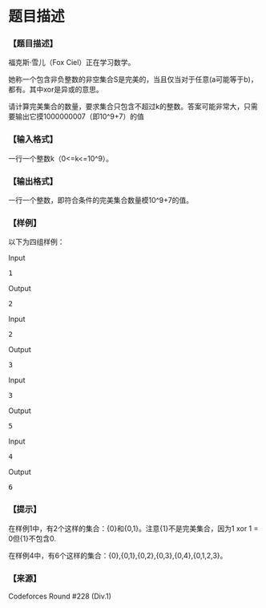 # 题目描述


<h3>
【题目描述】
</h3>
<p>
福克斯·雪儿（Fox Ciel）正在学习数学。
</p>
<p>
她称一个包含非负整数的非空集合S是完美的，当且仅当对于任意<img src="/upload/image/20141119/20141119150821_12158.png" alt=""/>(a可能等于b)，都有<img src="/upload/image/20141119/20141119150844_29210.png" alt=""/>。其中xor是异或的意思。
</p>
<p>
请计算完美集合的数量，要求集合只包含不超过k的整数。答案可能非常大，只需要输出它摸1000000007（即10^9+7）的值
</p>
<h3>
【输入格式】
</h3>
<p>
一行一个整数k（0&lt;=k&lt;=10^9）。
</p>
<h3>
【输出格式】
</h3>
<p>
一行一个整数，即符合条件的完美集合数量模10^9+7的值。
</p>
<h3>
【样例】
</h3>
<p>
以下为四组样例：
</p>
<div class="sample-test">
<div class="input">
<div class="title">
Input
</div>
<pre>1
</pre>
</div>
<div class="output">
<div class="title">
Output
</div>
<pre>2
</pre>
</div>
<div class="input">
<div class="title">
Input
</div>
<pre>2
</pre>
</div>
<div class="output">
<div class="title">
Output
</div>
<pre>3
</pre>
</div>
<div class="input">
<div class="title">
Input
</div>
<pre>3
</pre>
</div>
<div class="output">
<div class="title">
Output
</div>
<pre>5
</pre>
</div>
<div class="input">
<div class="title">
Input
</div>
<pre>4
</pre>
</div>
<div class="output">
<div class="title">
Output
</div>
<pre>6</pre>
</div>
</div>
<h3>
【提示】
</h3>
<p>
在样例1中，有2个这样的集合：{0}和{0,1}。注意{1}不是完美集合，因为1 xor 1 = 0但{1}不包含0.
</p>
<p>
在样例4中，有6个这样的集合：{0},{0,1},{0,2},{0,3},{0,4},{0,1,2,3}。
</p>
<h3>
【来源】
</h3>
<p>
Codeforces Round #228 (Div.1)
</p>
